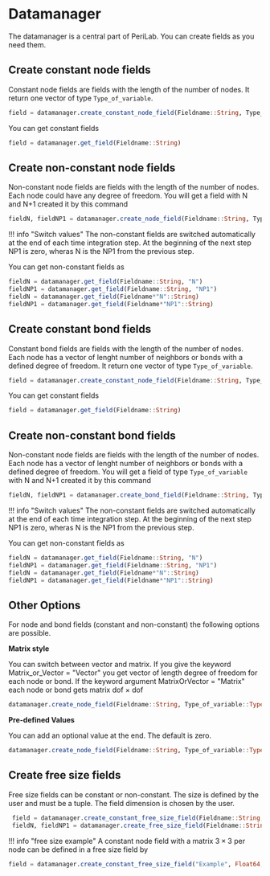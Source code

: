 # Datamanager
The datamanager is a central part of PeriLab. You can create fields as you need them.
## Create constant node fields
Constant node fields are fields with the length of the number of nodes. It return one vector of type `Type_of_variable`.

```julia
field = datamanager.create_constant_node_field(Fieldname::String, Type_of_variable::Type, Degree_of_freedom::Int64)
```

You can get constant fields
```julia
field = datamanager.get_field(Fieldname::String)
```

## Create non-constant node fields
Non-constant node fields are fields with the length of the number of nodes. Each node could have any degree of freedom.
You will get a field with N and N+1 created it by this command

```julia
fieldN, fieldNP1 = datamanager.create_node_field(Fieldname::String, Type_of_variable::Type, Degree_of_freedom::Int64)
```
!!! info "Switch values"
    The non-constant fields are switched automatically at the end of each time integration step. At the beginning of the next step NP1 is zero, wheras N is the NP1 from the previous step.

You can get non-constant fields as
```julia
fieldN = datamanager.get_field(Fieldname::String, "N")
fieldNP1 = datamanager.get_field(Fieldname::String, "NP1")
fieldN = datamanager.get_field(Fieldname*"N"::String)
fieldNP1 = datamanager.get_field(Fieldname*"NP1"::String)
```
## Create constant bond fields
Constant bond fields are fields with the length of the number of nodes. Each node has a vector of lenght number of neighbors or bonds with a defined degree of freedom. It return one vector of type `Type_of_variable`.

```julia
field = datamanager.create_constant_node_field(Fieldname::String, Type_of_variable::Type, Degree_of_freedom::Int64)
```

You can get constant fields
```julia
field = datamanager.get_field(Fieldname::String)
```

## Create non-constant bond fields
Non-constant node fields are fields with the length of the number of nodes. Each node has a vector of lenght number of neighbors or bonds with a defined degree of freedom.
You will get a field of type `Type_of_variable` with N and N+1 created it by this command

```julia
fieldN, fieldNP1 = datamanager.create_bond_field(Fieldname::String, Type_of_variable::Type, Degree_of_freedom::Int64)
```
!!! info "Switch values"
    The non-constant fields are switched automatically at the end of each time integration step. At the beginning of the next step NP1 is zero, wheras N is the NP1 from the previous step.

You can get non-constant fields as
```julia
fieldN = datamanager.get_field(Fieldname::String, "N")
fieldNP1 = datamanager.get_field(Fieldname::String, "NP1")
fieldN = datamanager.get_field(Fieldname*"N"::String)
fieldNP1 = datamanager.get_field(Fieldname*"NP1"::String)
```

## Other Options
For node and bond fields (constant and non-constant) the following options are possible.

**Matrix style**

You can switch between vector and matrix. If you give the keyword Matrix_or_Vector = "Vector" you get vector of length degree of freedom for each node or bond. If the keyword argument MatrixOrVector = "Matrix" each node or bond gets matrix dof $\times$ dof
```julia
datamanager.create_node_field(Fieldname::String, Type_of_variable::Type, Degree_of_freedom::Int64; Matrix_or_Vector::String)
```
**Pre-defined Values**

You can add an optional value at the end. The default is zero.

```julia
datamanager.create_node_field(Fieldname::String, Type_of_variable::Type, Degree_of_freedom::Int64, Value::Type_of_variable)
```

## Create free size fields
Free size fields can be constant or non-constant. The size is defined by the user and must be a tuple. The field dimension is chosen by the user.
```julia
 field = datamanager.create_constant_free_size_field(Fieldname::String, Type_of_variable::Type, size::NTuple)
 fieldN, fieldNP1 = datamanager.create_free_size_field(Fieldname::String, Type_of_variable::Type, size::NTuple)
```
!!! info "free size example"
    A constant node field with a matrix $3\times3$ per node can be defined in a free size field by


```julia
field = datamanager.create_constant_free_size_field("Example", Float64, (number_of_nodes, 3, 3))
```
